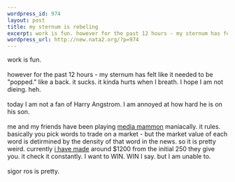 ```yaml
--- 
wordpress_id: 974
layout: post
title: my sternum is rebeling
excerpt: work is fun. however for the past 12 hours - my sternum has felt like it needed to be "popped." like a back. it sucks. it kinda hurts when I breath. I hope I am not dieing. heh. today I am not a fan of Harry Angstrom. I am annoyed at how hard he is on his son. me and my friends have been playing media mammon...
wordpress_url: http://new.nata2.org/?p=974
---
```

work is fun. <br/><br/>however for the past 12 hours - my sternum has felt like it needed to be "popped." like a back. it sucks. it kinda hurts when I breath. I hope I am not dieing. heh. <br/><br/>today I am not a fan of Harry Angstrom. I am annoyed at how hard he is on his son. <br/><br/>me and my friends have been playing <a href="http://mediamammon.drunkmenworkhere.org/about.php">media mammon</a> maniacally. it rules. basically you pick words to trade on a market - but the market value of each word is detirmined by the density of that word in the news. so it is pretty weird. currently <a href="http://mediamammon.drunkmenworkhere.org/portfolio.php?uid=2607">i have made</a> around $1200 from the initial 250 they give you. it check it constantly. I want to WIN. WIN I say.  but I am unable to. <br/><br/>sigor ros is pretty. 
